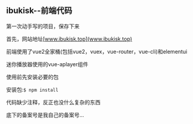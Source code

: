 ## ibukisk--前端代码
第一次动手写的项目，保存下来

首先，网站地址[www.ibukisk.top](www.ibukisk.top)

前端使用了vue2全家桶(包括vue2，vuex，vue-router，vue-cli)和elementui

迷你播放器使用的vue-aplayer组件

使用前先安装必要的包

安装包:`$ npm install`

代码缺少注释，反正也没什么复杂的东西

底下的备案号是我自己的备案号...
